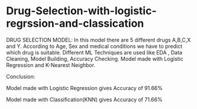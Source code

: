 # Drug-Selection-with-logistic-regrssion-and-classication

DRUG SELECTION MODEL:
In this model there are 5 different drugs A,B,C,X and Y.
According to Age, Sex and medical conditions we have to predict which drug is suitable.
Different ML Techniques are used like EDA , Data Cleaning, Model Building, Accuracy Checking.
Model made with Logistic Regression and K-Nearest Neighbor.

Conclusion:

Model made with Logistic Regression gives Accuracy of 91.66%

Model made with Classification(KNN) gives Accuracy of 71.66%


